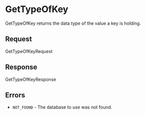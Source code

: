 # GetTypeOfKey

GetTypeOfKey returns the data type of the value a key is holding.

## Request

GetTypeOfKeyRequest

## Response

GetTypeOfKeyResponse

## Errors

- `NOT_FOUND` - The database to use was not found.